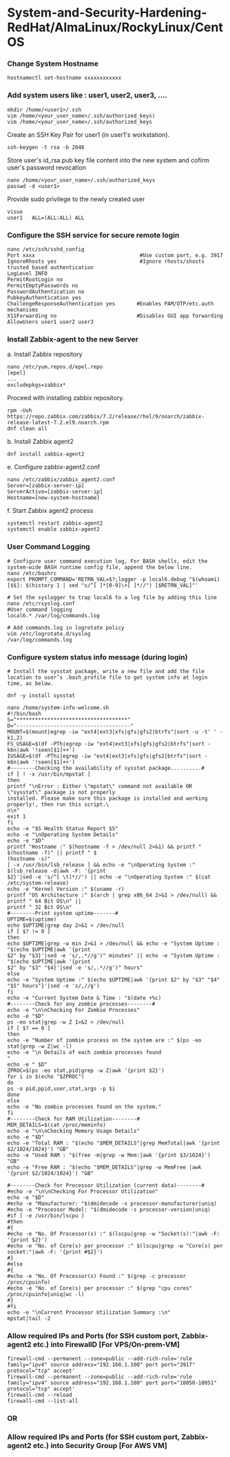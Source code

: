 # System-and-Security-Hardening-RedHat/AlmaLinux/RockyLinux/CentOS

### Change System Hostname
```shell
hostnamectl set-hostname xxxxxxxxxxxx
```
### Add system users like : user1, user2, user3, ....
```shell
mkdir /home/<user1>/.ssh
vim /home/<your_user_name>/.ssh/authorized_keys)
vim /home/<your_user_name>/.ssh/authorized_keys
```
Create an SSH Key Pair for user1 (in user1's workstation). 
```shell
ssh-keygen -t rsa -b 2048 
```
Store user's id_rsa.pub key file content into the new system and cofirm user's password revocation
```shell
nano /home/<your_user_name>/.ssh/authorized_keys
passwd -d <user1>
```
Provide sudo privilege to the newly created user
```shell
visuo
user1   ALL=(ALL:ALL) ALL
```

### Configure the SSH service for secure remote login
```shell
nano /etc/ssh/sshd_config
Port xxxx                                  #Use custom port, e.g. 3917
IgnoreRhosts yes                           #Ignore rhosts/shosts trusted based authentication 
LogLevel INFO
PermitRootLogin no
PermitEmptyPasswords no
PasswordAuthentication no
PubkeyAuthentication yes
ChallengeResponseAuthentication yes       #Enables PAM/OTP/etc.auth mechanisms 
X11Forwarding no                          #Disables GUI app forwarding
AllowUsers user1 user2 user3
```

### Install Zabbix-agent to the new Server
a. Install Zabbix repository
```shell
nano /etc/yum.repos.d/epel.repo
[epel]
...
excludepkgs=zabbix*
```
Proceed with installing zabbix repository.
```shell
rpm -Uvh https://repo.zabbix.com/zabbix/7.2/release/rhel/9/noarch/zabbix-release-latest-7.2.el9.noarch.rpm
dnf clean all
```
b. Install Zabbix agent2
```shell
dnf install zabbix-agent2
```
e. Configure zabbix-agent2.conf
```shell
nano /etc/zabbix/zabbix_agent2.conf
Server=[zabbix-server-ip]
ServerActive=[zabbix-server-ip]
Hostname=[new-system-hostname]
```
f. Start Zabbix agent2 process
```shell
systemctl restart zabbix-agent2
systemctl enable zabbix-agent2
```

### User Command Logging
```shell
# Configure user command execution log, For BASH shells, edit the system-wide BASH runtime config file, append the below line.
nano /etc/bashrc
export PROMPT_COMMAND='RETRN_VAL=$?;logger -p local6.debug "$(whoami) [$$]: $(history 1 | sed "s/^[ ]*[0-9]\+[ ]*//") [$RETRN_VAL]"'

# Set the syslogger to trap local6 to a log file by adding this line 
nano /etc/rsyslog.conf
#User command logging
local6.* /var/log/commands.log

# Add commands.log in logrotate policy
vim /etc/logrotate.d/syslog
/var/log/commands.log 
```

### Configure system status info message (during login)
```shell
# Install the sysstat package, write a new file and add the file location to user’s .bash_profile file to get system info at login time, as below.

dnf -y install sysstat

nano /home/system-info-welcome.sh
#!/bin/bash
S="************************************"
D="-------------------------------------"
MOUNT=$(mount|egrep -iw "ext4|ext3|xfs|gfs|gfs2|btrfs"|sort -u -t' ' -k1,2)
FS_USAGE=$(df -PTh|egrep -iw "ext4|ext3|xfs|gfs|gfs2|btrfs"|sort -k6n|awk '!seen[$1]++')
IUSAGE=$(df -PThi|egrep -iw "ext4|ext3|xfs|gfs|gfs2|btrfs"|sort -k6n|awk '!seen[$1]++')
#--------Checking the availability of sysstat package..........#
if [ ! -x /usr/bin/mpstat ]
then
printf "\nError : Either \"mpstat\" command not available OR \"sysstat\" package is not properly
installed. Please make sure this package is installed and working properly!, then run this script.\
n\n"
exit 1
fi
echo -e "$S Health Status Report $S"
echo -e "\nOperating System Details"
echo -e "$D"
printf "Hostname :" $(hostname -f > /dev/null 2>&1) && printf " $(hostname -f)" || printf " $
(hostname -s)"
[ -x /usr/bin/lsb_release ] && echo -e "\nOperating System :" $(lsb_release -d|awk -F: '{print
$2}'|sed -e 's/^[ \t]*//') || echo -e "\nOperating System :" $(cat /etc/system-release)
echo -e "Kernel Version :" $(uname -r)
printf "OS Architecture :" $(arch | grep x86_64 2>&1 > /dev/null) && printf " 64 Bit OS\n" ||
printf " 32 Bit OS\n"
#--------Print system uptime-------#
UPTIME=$(uptime)
echo $UPTIME|grep day 2>&1 > /dev/null
if [ $? != 0 ]
then
echo $UPTIME|grep -w min 2>&1 > /dev/null && echo -e "System Uptime : "$(echo $UPTIME|awk '{print
$2" by "$3}'|sed -e 's/,.*//g')" minutes" || echo -e "System Uptime : "$(echo $UPTIME|awk '{print
$2" by "$3" "$4}'|sed -e 's/,.*//g')" hours"
else
echo -e "System Uptime :" $(echo $UPTIME|awk '{print $2" by "$3" "$4" "$5" hours"}'|sed -e 's/,//g')
fi
echo -e "Current System Date & Time : "$(date +%c)
#--------Check for any zombie processes--------#
echo -e "\n\nChecking For Zombie Processes"
echo -e "$D"
ps -eo stat|grep -w Z 1>&2 > /dev/null
if [ $? == 0 ]
then
echo -e "Number of zombie process on the system are :" $(ps -eo stat|grep -w Z|wc -l)
echo -e "\n Details of each zombie processes found
"
echo -e " $D"
ZPROC=$(ps -eo stat,pid|grep -w Z|awk '{print $2}')
for i in $(echo "$ZPROC")
do
ps -o pid,ppid,user,stat,args -p $i
done
else
echo -e "No zombie processes found on the system."
fi
#--------Check for RAM Utilization--------#
MEM_DETAILS=$(cat /proc/meminfo)
echo -e "\n\nChecking Memory Usage Details"
echo -e "$D"
echo -e "Total RAM : "$(echo "$MEM_DETAILS"|grep MemTotal|awk '{print $2/1024/1024}') "GB"
echo -e "Used RAM : "$(free -m|grep -w Mem:|awk '{print $3/1024}') "GB"
echo -e "Free RAM : "$(echo "$MEM_DETAILS"|grep -w MemFree |awk '{print $2/1024/1024}') "GB"

#--------Check for Processor Utilization (current data)--------#
#echo -e "\n\nChecking For Processor Utilization"
echo -e "$D"
#echo -e "Manufacturer: "$(dmidecode -s processor-manufacturer|uniq)
#echo -e "Processor Model: "$(dmidecode -s processor-version|uniq)
#if [ -e /usr/bin/lscpu ]
#then
#{
#echo -e "No. Of Processor(s) :" $(lscpu|grep -w "Socket(s):"|awk -F: '{print $2}')
#echo -e "No. of Core(s) per processor :" $(lscpu|grep -w "Core(s) per socket:"|awk -F: '{print #$2}')
#}
#else
#{
#echo -e "No. Of Processor(s) Found :" $(grep -c processor /proc/cpuinfo)
#echo -e "No. of Core(s) per processor :" $(grep "cpu cores" /proc/cpuinfo|uniq|wc -l)
#}
#fi
echo -e "\nCurrent Processor Utilization Summary :\n"
mpstat|tail -2
```

### Allow required IPs and Ports (for SSH custom port, Zabbix-agent2 etc.) into FirewallD [For VPS/On-prem-VM] 
```shell
firewall-cmd --permanent --zone=public --add-rich-rule='rule family="ipv4" source address="192.168.1.100" port port="3917" protocol="tcp" accept'
firewall-cmd --permanent --zone=public --add-rich-rule='rule family="ipv4" source address="192.168.1.100" port port="10050-10051" protocol="tcp" accept'
firewall-cmd --reload
firewall-cmd --list-all
```
### OR
### Allow required IPs and Ports (for SSH custom port, Zabbix-agent2 etc.) into Security Group [For AWS VM]  
